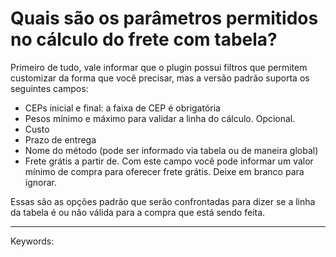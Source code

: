 # Quais são os parâmetros permitidos no cálculo do frete com tabela?

Primeiro de tudo, vale informar que o plugin possui filtros que permitem customizar da forma que você precisar, mas a versão padrão suporta os seguintes campos:

-   CEPs inicial e final: a faixa de CEP é obrigatória
-   Pesos mínimo e máximo para validar a linha do cálculo. Opcional.
-   Custo
-   Prazo de entrega
-   Nome do método (pode ser informado via tabela ou de maneira global)
-   Frete grátis a partir de. Com este campo você pode informar um valor mínimo de compra para oferecer frete grátis. Deixe em branco para ignorar.

Essas são as opções padrão que serão confrontadas para dizer se a linha da tabela é ou não válida para a compra que está sendo feita.

___

Keywords: